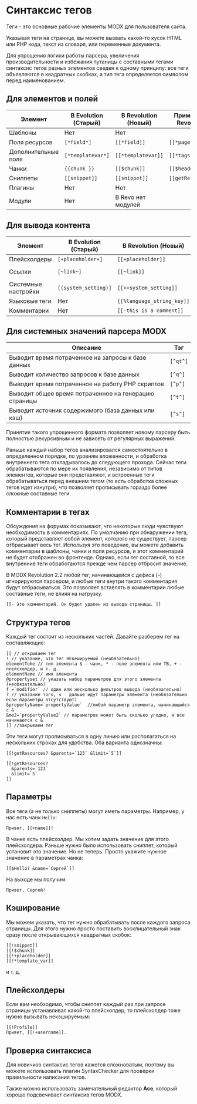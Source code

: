 # Синтаксис тегов

Теги - это основные рабочие элементы MODX для пользователя сайта.

Указывая теги на странице, вы можете вызвать какой-то кусок HTML или PHP кода, текст из словаря, или переменные документа.

Для упрощения логики работы парсера, увеличения производительности и избежания путаницы с составными тегами синтаксис тегов разных элементов сведен к одному принципу: все теги объявляются в квадратных скобках, а тип тега определяется символом перед наименованием.

## Для элементов и полей

| Элемент             | В Evolution (Старый) | В Revolution (Новый) | Пример (для Revolution) |
|---------------------|----------------------|----------------------|-------------------------|
| Шаблоны             | Нет                  | Нет                  |                         |
| Поля ресурсов       | `[*field*]`          | `[[*field]]`         | `[[*pagetitle]]`        |
| Дополнительные поля | `[*templatevar*]`    | `[[*templatevar]]`   | `[[*tags]]`             |
| Чанки               | `{{chunk }}`         | `[[$chunk]]`         | `[[$header]]`           |
| Сниппеты            | `[[snippet]]`        | `[[snippet]]`        | `[[getResources]]`      |
| Плагины             | Нет                  | Нет                  |                         |
| Модули              | Нет                  | В Revo нет модулей   |                         |

## Для вывода контента

| Элемент             | В Evolution (Старый) | В Revolution (Новый)       | Пример (для Revolution)        |
|---------------------|----------------------|----------------------------|--------------------------------|
| Плейсхолдеры        | `[+placeholder+]`    | `[[+placeholder]]`         | `[[+modx.user.id]]`            |
| Ссылки              | `[~link~]`           | `[[~link]]`                | `[[~[[*id]]? &scheme=`full`]]` |
| Системные настройки | `[(system_setting)]` | `[[++system_setting]]`     | `[[++site_start]]`             |
| Языковые теги       | Нет                  | `[[%language_string_key]]` |                                |
| Комментарии         | Нет                  | `[[-this is a comment]]`   |                                |

## Для системных значений парсера MODX

| Описание                                              | Тэг      |
|-------------------------------------------------------|----------|
| Выводит время потраченное на запросы к базе данных    | `[^qt^]` |
| Выводит количество запросов к базе данных             | `[^q^]`  |
| Выводит время потраченное на работу PHP скриптов      | `[^p^]`  |
| Выводит общее время потраченное на генерацию страницы | `[^t^]`  |
| Выводит источник содержимого (база данных или кэш)    | `[^s^]`  |

Принятие такого упрощенного формата позволяет новому парсеру быть полностью рекурсивным и не зависеть от регулярных выражений.

Раньше каждый набор тегов анализировался самостоятельно в определенном порядке, по уровням вложенности, и обработка внутреннего тега откладывалось до следующего прохода. Сейчас теги обрабатываются по мере их появления, независимо от типов элементов, которые они представляют, и встроенные теги обрабатываться перед внешним тегом (то есть обработка сложных тегов идет изнутри), что позволяет прописывать гораздо более сложные составные теги.

## Комментарии в тегах

Обсуждения на форумах показывают, что некоторые люди чувствуют необходимость в комментариях. По умолчанию при обнаружении тега, который представляет собой элемент, которого не существует, парсер отбрасывает весь тег. Используя это поведение, вы можете добавить комментарии в шаблоны, чанки и поля ресурсов, и этот комментарий не будет отображен во фронтенде. Однако, если тег составной, то все внутренние теги обработаются прежде чем парсер отбросит значение.

В MODX Revolution 2.2 любой тег, начинающейся с дефиса (-) игнорируются парсером, и любые теги внутри такого комментария будут отбрасываться. Это позволяет вставлять в комментарии любые составные теги, не влияя на нагрузку.

```modx
[[- Это комментарий. Он будет удален из вывода страницы. ]]
```

## Структура тегов

Каждый тег состоит из нескольких частей. Давайте разберем тег на составляющие:

```modx
[[ // открываем тег
! // указание, что тег НЕкешируемый (необязательно)
elementToke // тип элемента $ - чанк, * - поле элемента или ТВ, + - плейсхолдер, и т. д.
elementName // имя элемента
@propertyset // указать набор параметров для этого элемента (необязательно)
f =`modifier` // один или несколько фильтров вывода (необязательно)
? // указание того, ч   дальше идут параметры элемента (необязательно если параметры отсутствуют)
&propertyName=`propertyValue`  //любой параметр элемента, начинающийся с &
&me2=`propertyValue2` // параметров может быть сколько угодно, и все начинаются с &
]] //закрываем тег
```

Эти теги могут прописываться в одну линию или располагаться на нескольких строках для удобства. Оба варианта однозначны:

```modx
[[!getResources? &parents=`123` &limit=`5`]]

[[!getResources?
  &parents=`123`
  &limit=`5`
]]
```

## Параметры

Все теги (а не только сниппеты) могут иметь параметры. Например, у нас есть чанк `Hello`:

```modx
Привет, [[+name]]!
```

В чанке есть плейсхолдер. Мы хотим задать значение для этого плейсхолдера. Раньше нужно было использовать сниппет, который установит это значение. Но не теперь. Просто укажите нужное значение в параметрах чанка:

```modx
[[$Hello? &name=`Сергей`]]
```

На выходе мы получим:

```
Привет, Сергей!
```

## Кэширование

Мы можем указать, что тег нужно обрабатывать после каждого запроса страницы. Для этого нужно просто поставить восклицательный знак сразу после открывающихся квадратных скобок:

```modx
[[!snippet]]
[[!$chunk]]
[[!+placeholder]]
[[!*template_var]]
```

и т. д.

## Плейсхолдеры

Если вам необходимо, чтобы сниппет каждый раз при запросе страницы устанавливал какой-то плейсхолдер, то плейсхолдер тоже нужно вызывать некэшируемым:

```modx
[[!Profile]]
Привет, [[!+username]].
```

## Проверка синтаксиса

Для новичков синтаксис тегов кажется сложноватым, поэтому вы можете использовать плагин SyntaxChecker для проверки правильности написания тегов.

Также можно использовать замечательный редактор **Ace**, который хорошо подсвечивает синтаксив тегов MODX.
